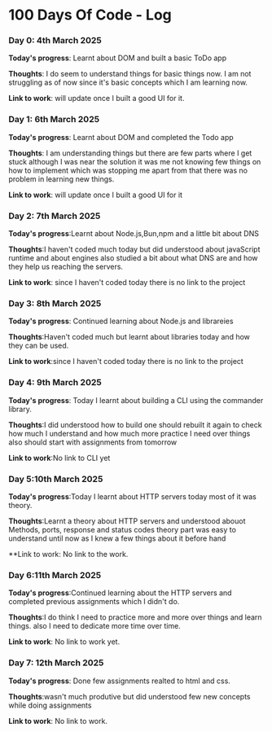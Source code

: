 # 100 Days Of Code - Log

<!-- ### Day 0: February 30, 2016 (Example 1)
##### (delete me or comment me out)

**Today's Progress**: Fixed CSS, worked on canvas functionality for the app.

**Thoughts:** I really struggled with CSS, but, overall, I feel like I am slowly getting better at it. Canvas is still new for me, but I managed to figure out some basic functionality.

**Link to work:** [Calculator App](http://www.example.com)

### Day 0: February 30, 2016 (Example 2)
##### (delete me or comment me out)

**Today's Progress**: Fixed CSS, worked on canvas functionality for the app.

**Thoughts**: I really struggled with CSS, but, overall, I feel like I am slowly getting better at it. Canvas is still new for me, but I managed to figure out some basic functionality.

**Link(s) to work**: [Calculator App](http://www.example.com)


### Day 1: June 27, Monday

**Today's Progress**: I've gone through many exercises on FreeCodeCamp.

**Thoughts** I've recently started coding, and it's a great feeling when I finally solve an algorithm challenge after a lot of attempts and hours spent.

**Link(s) to work**
1. [Find the Longest Word in a String](https://www.freecodecamp.com/challenges/find-the-longest-word-in-a-string)
2. [Title Case a Sentence](https://www.freecodecamp.com/challenges/title-case-a-sentence)
### Day 0: 

**Today's progress**:

**Thoughts**:

**Link to work**:
-->
 
 ### Day 0: 4th March 2025

 **Today's progress**: Learnt about DOM and built a basic ToDo app 

 **Thoughts**: I do seem to understand things for basic things now. I am not struggling as of now since it's basic concepts which I am learning now. 

 **Link to work**: will update once I built a good UI for it.  

### Day 1: 6th March 2025 

**Today's progress**: Learnt about DOM and completed the Todo app

**Thoughts**: I am understanding things but there are few parts where I get stuck although I was near the solution it was me not knowing few things on how to implement which was stopping me apart from that there was no problem in learning new things. 

**Link to work**: will update once I built a good UI for it

### Day 2: 7th March 2025

**Today's progress**:Learnt about Node.js,Bun,npm and a little bit about DNS

**Thoughts**:I haven't coded much today but did understood about javaScript runtime and about engines also studied a bit about what DNS are and how they help us reaching the servers.  

**Link to work**: since I haven't coded today there is no link to the project

### Day 3: 8th March 2025

**Today's progress**: Continued learning about Node.js and librareies 

**Thoughts**:Haven't coded much but learnt about libraries today and how they can be used.

**Link to work**:since I haven't coded today there is no link to the project

### Day 4: 9th March 2025

**Today's progress**: Today I learnt  about building a CLI using the commander library.

**Thoughts**:I did understood how to build one should rebuilt it again to check how much I understand and how much more practice I need over things also should start with assignments from tomorrow

**Link to work**:No link to CLI yet 

### Day 5:10th March 2025 

**Today's progress**:Today I learnt about HTTP servers today most of it was theory.

**Thoughts**:Learnt a theory about HTTP servers and understood abouot Methods, ports, response and status codes theory part was easy to understand until now as I knew a few things about it before hand 

**Link to work: No link to the work.

### Day 6:11th March 2025 

**Today's progress**:Continued learning about the HTTP servers and completed previous assignments which I didn't do.

**Thoughts**:I do think I need to practice more and more over things and learn things. also I need to dedicate more time over time. 

**Link to work**: No link to work yet.

### Day 7: 12th March 2025 

**Today's progress**: Done few assignments realted to html and css. 

**Thoughts**:wasn't much produtive but did understood few new concepts while doing assignments

**Link to work**: No link to work.



